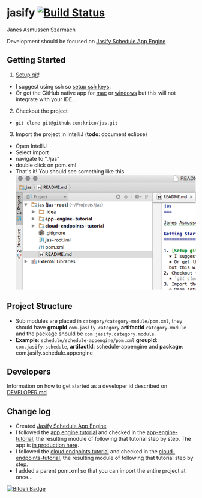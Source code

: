 # jasify [![Build Status](https://travis-ci.org/krico/jas.svg?branch=master)](https://travis-ci.org/krico/jas)

Janes Asmussen Szarmach

Development should be focused on [Jasify Schedule App Engine](schedule/schedule-appengine)

## Getting Started

1. [Setup git](https://help.github.com/articles/set-up-git/)!
  * I suggest using ssh so [setup ssh keys](https://help.github.com/articles/generating-ssh-keys/).
  * Or get the GitHub native app for [mac](https://mac.github.com/) or [windows](https://windows.github.com/)
  but this will not integrate with your IDE...
2. Checkout the project
  * `git clone git@github.com:krico/jas.git`
3. Import the project in IntelliJ (**todo**: document eclipse)
  * Open IntelliJ
  * Select import
  * navigate to "./jas"
  * double click on pom.xml
  * That's it! You should see something like this ![multi module example](https://github.com/krico/jas/blob/master/images/multi-module.png)

## Project Structure

 - Sub modules are placed in `category/category-module/pom.xml`, they should have
 **groupId** `com.jasify.category` **artifactId** `category-module` and the package should be `com.jasify.category.module`.
 - **Example**: `schedule/schedule-appengine/pom.xml` **groupId**: `com.jasify.schedule`, **artifactId**: schedule-appengine
 and **package**: com.jasify.schedule.appengine

## Developers

Information on how to get started as a developer id described on [DEVELOPER.md](schedule/schedule-appengine/DEVELOPER.md)

## Change log

 - Created [Jasify Schedule App Engine](schedule/schedule-appengine)
 - I followed the [app engine tutorial](https://cloud.google.com/appengine/docs/java/gettingstarted/introduction) and checked in the [app-engine-tutorial](sandbox/sandbox-appengine/), the resulting module of following that tutorial step by step. The app is [in production here](https://krico-test.appspot.com).
 - I followed the [cloud endpoints tutorial](https://cloud.google.com/appengine/docs/java/endpoints/getstarted/backend/) and checked in the [cloud-endpoints-tutorial](sandbox/sandbox-endpoints/), the resulting module of following that tutorial step by step.
 - I added a parent pom.xml so that you can import the entire project at once...

[![Bitdeli Badge](https://d2weczhvl823v0.cloudfront.net/krico/jas/trend.png)](https://bitdeli.com/free "Bitdeli Badge")